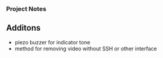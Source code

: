 ### Project Notes

## Additons
- piezo buzzer for indicator tone
- method for removing video without SSH or other interface
